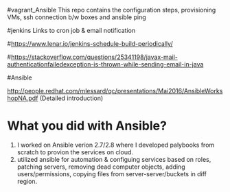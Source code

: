 #vagrant_Ansible
This repo contains the configuration steps, provisioning VMs, ssh connection b/w boxes and ansible ping

#jenkins Links to cron job & email notification

#https://www.lenar.io/jenkins-schedule-build-periodically/

#https://stackoverflow.com/questions/25341198/javax-mail-authenticationfailedexception-is-thrown-while-sending-email-in-java

#Ansible

http://people.redhat.com/mlessard/qc/presentations/Mai2016/AnsibleWorkshopNA.pdf (Detailed introduction)

# What you did with Ansible?
1. I worked on Ansible verion 2.7/2.8 where I developed palybooks from scratch to provion the services on cloud.
2. utilized ansible for automation & configuing services based on roles, patching servers, removing dead computer objects, adding users/permissions, copying files from server-server/buckets in diff region.
